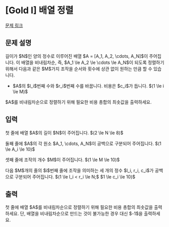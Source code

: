 # [Gold I] 배열 정렬

[문제 링크](https://www.acmicpc.net/problem/28707) 

## 문제 설명

<p>길이가 $N$인 양의 정수로 이루어진 배열 $A = [A_1, A_2, \cdots, A_N]$이 주어집니다. 이 배열을 비내림차순, 즉, $A_1 \le A_2 \le \cdots \le A_N$이 되도록 정렬하기 위해서 다음과 같은 $M$가지 조작을 순서와 횟수에 상관 없이 원하는 만큼 할 수 있습니다.</p>

<ul>
	<li>$A$의 $l_i$번째 수와 $r_i$번째 수를 바꿉니다. 비용은 $c_i$가 듭니다. $(1 \le i \le M)$</li>
</ul>

<p>$A$를 비내림차순으로 정렬하기 위해 필요한 비용 총합의 최솟값을 출력하세요.</p>

## 입력 

 <p>첫 줄에 배열 $A$의 길이 $N$이 주어집니다. $(2 \le N \le 8)$</p>

<p>둘째 줄에 $A$의 각 원소 $A_1, \cdots, A_N$이 공백으로 구분되어 주어집니다. $(1 \le A_i \le 10)$</p>

<p>셋째 줄에 조작의 개수 $M$이 주어집니다. $(1 \le M \le 10)$</p>

<p>다음 $M$개의 줄의 $i$번째 줄에 조작을 의미하는 세 개의 정수 $l_i, r_i, c_i$가 공백으로 구분되어 주어집니다. $(1 \le l_i < r_i \le N;$ $1 \le c_i \le 10)$</p>

## 출력 

 <p>첫 줄에 배열 $A$를 비내림차순으로 정렬하기 위해 필요한 비용 총합의 최솟값을 출력하세요. 단, 배열을 비내림차순으로 만드는 것이 불가능한 경우 대신 $-1$을 출력하세요.</p>

